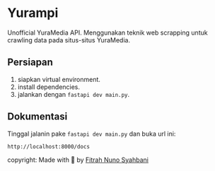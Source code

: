 # Yurampi

Unofficial YuraMedia API. Menggunakan teknik web scrapping untuk crawling data pada situs-situs YuraMedia.

## Persiapan

1. siapkan virtual environment.
2. install dependencies.
3. jalankan dengan `fastapi dev main.py`.

## Dokumentasi

Tinggal jalanin pake `fastapi dev main.py` dan buka url ini:

```
http://localhost:8000/docs
```

copyright: Made with 🧡 by <a href="https://github.com/BanDroid">Fitrah Nuno Syahbani</a>
